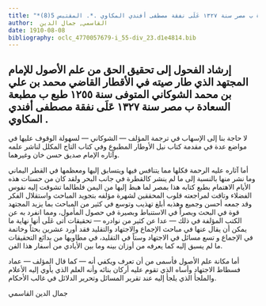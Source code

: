 ```yaml
---
title: "*مخطوطات ومطبوعات : إرشاد الفحول إلى تحقيق الحق من علم الأصول للإمام المجتهد الذي طار صيته في الأقطار القاضي محمد بن علي بن محمد الشوكاني المتوفى سنة ١٢٥٥ طبع ب مطبعة السعادة ب مصر سنة ١٣٢٧ عَلَى نفقة مصطفى أفندي المكاوي .*. المقتبس 5(8)"
author:  القاسمي, جمال الدين
date: 1910-08-08
bibliography: oclc_4770057679-i_55-div_23.d1e4814.bib
---
```




##  إرشاد الفحول   إلى تحقيق الحق من علم الأصول    للإمام المجتهد الذي طار صيته في الأقطار  القاضي  محمد  بن  علي  بن  محمد  الشوكاني  المتوفى سنة  ١٢٥٥  طبع ب  مطبعة السعادة  ب  مصر  سنة  ١٣٢٧  عَلَى نفقة  مصطفى  أفندي  المكاوي  . 


 لا حاجة بنا إلى الإسهاب في ترجمة المؤلف — الشوكاني — لسهولة الوقوف عليها في مواضع عدة في مقدمة كتاب نيل الأوطار المطبوع وفي كتاب التاج المكلل لناشر علمه وآثاره الإمام صديق حسن خان وغيرهما. 

 أما آثاره عليه الرحمة فكلها مما يتنافس فيها ويتسابق إليها ومعظمها في القطر اليماني وما نشر منها بالنسبة إلى ما لم ينشر كالقطرة في جانب البحر ولقد كان من حسنات هذه الأيام الاهتمام بطبع كتابه هذا بمصر لما هبط إليها من اليمن فلطالما تشوقت إليه نفوس الفضلاء وتاقت لمراجعته قلوب المحققين لشهرة مؤلفه بتجويد المباحث واستقلال الفكر وقد جمعه أحسن وجميع وهذبه أبلغ تهذيب وتوسع في كثير من المباحث بما يزيد المجتهد قوة في البحث وبصراً في الاستنباط وبصيرة في حصول المأمول، ومما انفرد به   عن الكتب المؤلفة في ذلك — عدا عن كثير من نوادره — تحقيقات أتى عَلَى أنها نهاية ما يمكن أن يقال عنها في مباحث الإجماع والاجتهاد والتقليد فقد أورد  عشرين  بحثاً وخاتمة في الإجماع و  تسع  مسائل في الاجتهاد وستاً في التقليد، في مطاويها من بدائع التحقيقات ما لم يسبق إليه كما يعرفه من أوزان بينه وما بين الأيادي من أسفار هذا الفن. 

 أما مكانة علم الأصول فأسمى من أن تعرف ويكفي أنه — كما قال المؤلف — عماد فسطاط الاجتهاد وأساه الذي تقوم عليه أركان بنائه وأنه العلم الذي يأوي إليه الأعلام والملجأ الذي يلجأ إليه عند تقرير المسائل وتحرير الدلائل في غالب الأحكام. 

 جمال الدين  القاسمي 

